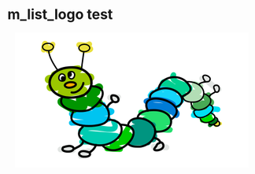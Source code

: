 # m_list_logo test

<div style="text-align:center"><img src ="img/logo.png" alt="m_list_logo" /></div>

